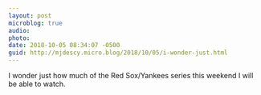 ```yaml
---
layout: post
microblog: true
audio: 
photo: 
date: 2018-10-05 08:34:07 -0500
guid: http://mjdescy.micro.blog/2018/10/05/i-wonder-just.html
---
```

I wonder just how much of the Red Sox/Yankees series this weekend I will be able to watch.
